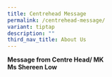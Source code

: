 ```yaml
---
title: Centrehead Message
permalink: /centrehead-message/
variant: tiptap
description: ""
third_nav_title: About Us
---
```

<p><strong>Message from Centre Head/ MK</strong> 
<br><strong>Ms Shereen Low</strong>
</p>
<p></p>